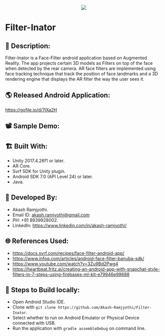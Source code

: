 <p align="center">
<img src="https://user-images.githubusercontent.com/54114888/121815685-4719d200-cc95-11eb-8242-a66f89493308.png">
</p>

# Filter-Inator

## 📜 Description:
Filter-Inator is a Face-Filter android application based on Augmented Reality. The app projects certain 3D models as Filters on top of the face when detected by the rear camera. AR face filters are implemented using face tracking technique that track the position of face landmarks and a 3D rendering engine that displays the AR filter the way the user sees it.

## 🌎 Released Android Application:
https://gofile.io/d/7lXa2H

## 📽 Sample Demo:


## 🏗 Built With:
- Unity 2017.4.26f1 or later.
- AR Core.
- Svrf SDK for Unity plugin.
- Android SDK 7.0 (API Level 24) or later.
- Java.

## 👦 Developed By:
- Akash Ramjyothi.
- Email ID: akash.ramjyothi@gmail.com
- PH: +91 8939928002.
- LinkedIn: https://www.linkedin.com/in/akash-ramjyothi/

## 🌐 References Used:
- https://docs.svrf.com/recipes/face-filter-android-app/
- https://www.infoq.com/articles/android-face-filter-banuba-sdk/
- https://www.youtube.com/watch?v=3Zu9Bd2Pwg4
- https://heartbeat.fritz.ai/creating-an-android-app-with-snapchat-style-filters-in-7-steps-using-firebases-ml-kit-e79946e99688

## 🧪 Steps to Build locally:
- Open Android Studio IDE.
- Clone with `git clone https://github.com/Akash-Ramjyothi/Filter-Inator`.
- Select whether to run on Android Emulator or Physical Device connected with USB.
- Run the application with `gradle assembleDebug` on command line.

